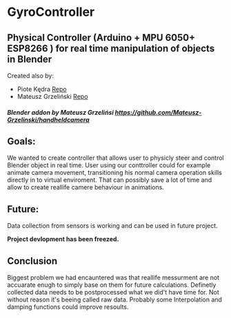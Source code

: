 # GyroController
## Physical Controller (Arduino + MPU 6050+ ESP8266 ) for real time manipulation of objects in Blender
Created also by:
- Piote Kędra [Repo](https://github.com/PiotrKedra)
- Mateusz Grzeliński  [Repo](https://github.com/Mateusz-Grzelinski)

#### *Blender addon by Mateusz Grzelińsi https://github.com/Mateusz-Grzelinski/handheldcamera*



## Goals:
We wanted to create controller that allows user to physicly steer and control Blender object in real time.
User using our conttroller could for example animate camera movement, transitioning his normal camera operation skills directly in to virtual enviroment. That can possibly save a lot of time and allow to create reallife camere behaviour in animations.

## Future:
Data collection from sensors is working and can be used in future project.

**Project devlopment has been freezed.**

## Conclusion
Biggest problem we had encauntered was that reallife messurment are not accuarate enugh to simply base on them for future calculations. Definetly collected data needs to be postprocessed what we did't have time for. Not without reason it's beeing called raw data. Probably some Interpolation and damping functions could improve resoults.

